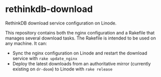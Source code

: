 rethinkdb-download
==================

RethinkDB download service configuration on Linode.

This repository contains both the nginx configuration and a Rakefile that
manages several download tasks. The Rakefile is intended to be used on any
machine. It can:
  - Sync the nginx configuration on Linode and restart the download service with `rake update_nginx`
  - Deploy the latest downloads from an authoritative mirror (currently
  	existing on `dr-doom`) to Linode with `rake release`
